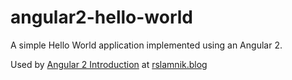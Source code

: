 # angular2-hello-world


A simple Hello World application implemented using an Angular 2.

Used by [Angular 2 Introduction](https://rslamnik.blog/2016/11/24/angular-2-introduction) at [rslamnik.blog](https://rslamnik.blog)